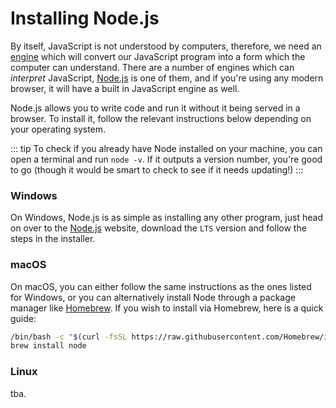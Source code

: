 # Installing Node.js

By itself, JavaScript is not understood by computers, therefore, we need an [engine](https://blog.mozilla.org/javascript/) which will convert our JavaScript program into a form which the computer can understand. There are a number of engines which can _interpret_ JavaScript, [Node.js](https://nodejs.org/en/about/) is one of them, and if you're using any modern browser, it will have a built in JavaScript engine as well.

Node.js allows you to write code and run it without it being served in a browser. To install it, follow the relevant instructions below depending on your operating system.

::: tip
To check if you already have Node installed on your machine, you can open a terminal and run `node -v`. If it outputs a version number, you're good to go (though it would be smart to check to see if it needs updating!)
:::

### Windows

On Windows, Node.js is as simple as installing any other program, just head on over to the [Node.js](https://nodejs.org/) website, download the `LTS` version and follow the steps in the installer.

### macOS

On macOS, you can either follow the same instructions as the ones listed for Windows, or you can alternatively install Node through a package manager like [Homebrew](https://brew.sh/). If you wish to install via Homebrew, here is a quick guide:

```bash
/bin/bash -c "$(curl -fsSL https://raw.githubusercontent.com/Homebrew/install/HEAD/install.sh)"
brew install node
```

### Linux

tba.
